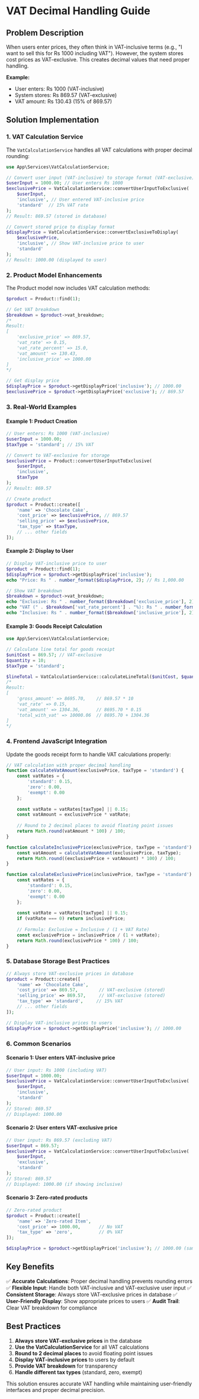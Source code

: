 # VAT Decimal Handling Guide

## Problem Description

When users enter prices, they often think in VAT-inclusive terms (e.g., "I want to sell this for Rs 1000 including VAT"). However, the system stores cost prices as VAT-exclusive. This creates decimal values that need proper handling.

**Example:**
- User enters: Rs 1000 (VAT-inclusive)
- System stores: Rs 869.57 (VAT-exclusive)
- VAT amount: Rs 130.43 (15% of 869.57)

## Solution Implementation

### 1. VAT Calculation Service

The `VatCalculationService` handles all VAT calculations with proper decimal rounding:

```php
use App\Services\VatCalculationService;

// Convert user input (VAT-inclusive) to storage format (VAT-exclusive)
$userInput = 1000.00; // User enters Rs 1000
$exclusivePrice = VatCalculationService::convertUserInputToExclusive(
    $userInput, 
    'inclusive', // User entered VAT-inclusive price
    'standard'  // 15% VAT rate
);
// Result: 869.57 (stored in database)

// Convert stored price to display format
$displayPrice = VatCalculationService::convertExclusiveToDisplay(
    $exclusivePrice, 
    'inclusive', // Show VAT-inclusive price to user
    'standard'
);
// Result: 1000.00 (displayed to user)
```

### 2. Product Model Enhancements

The Product model now includes VAT calculation methods:

```php
$product = Product::find(1);

// Get VAT breakdown
$breakdown = $product->vat_breakdown;
/*
Result:
[
    'exclusive_price' => 869.57,
    'vat_rate' => 0.15,
    'vat_rate_percent' => 15.0,
    'vat_amount' => 130.43,
    'inclusive_price' => 1000.00
]
*/

// Get display price
$displayPrice = $product->getDisplayPrice('inclusive'); // 1000.00
$exclusivePrice = $product->getDisplayPrice('exclusive'); // 869.57
```

### 3. Real-World Examples

#### Example 1: Product Creation
```php
// User enters: Rs 1000 (VAT-inclusive)
$userInput = 1000.00;
$taxType = 'standard'; // 15% VAT

// Convert to VAT-exclusive for storage
$exclusivePrice = Product::convertUserInputToExclusive(
    $userInput, 
    'inclusive', 
    $taxType
);
// Result: 869.57

// Create product
$product = Product::create([
    'name' => 'Chocolate Cake',
    'cost_price' => $exclusivePrice, // 869.57
    'selling_price' => $exclusivePrice,
    'tax_type' => $taxType,
    // ... other fields
]);
```

#### Example 2: Display to User
```php
// Display VAT-inclusive price to user
$product = Product::find(1);
$displayPrice = $product->getDisplayPrice('inclusive');
echo "Price: Rs " . number_format($displayPrice, 2); // Rs 1,000.00

// Show VAT breakdown
$breakdown = $product->vat_breakdown;
echo "Exclusive: Rs " . number_format($breakdown['exclusive_price'], 2);
echo "VAT (" . $breakdown['vat_rate_percent'] . "%): Rs " . number_format($breakdown['vat_amount'], 2);
echo "Inclusive: Rs " . number_format($breakdown['inclusive_price'], 2);
```

#### Example 3: Goods Receipt Calculation
```php
use App\Services\VatCalculationService;

// Calculate line total for goods receipt
$unitCost = 869.57; // VAT-exclusive
$quantity = 10;
$taxType = 'standard';

$lineTotal = VatCalculationService::calculateLineTotal($unitCost, $quantity, $taxType);
/*
Result:
[
    'gross_amount' => 8695.70,    // 869.57 * 10
    'vat_rate' => 0.15,
    'vat_amount' => 1304.36,      // 8695.70 * 0.15
    'total_with_vat' => 10000.06  // 8695.70 + 1304.36
]
*/
```

### 4. Frontend JavaScript Integration

Update the goods receipt form to handle VAT calculations properly:

```javascript
// VAT calculation with proper decimal handling
function calculateVatAmount(exclusivePrice, taxType = 'standard') {
    const vatRates = {
        'standard': 0.15,
        'zero': 0.00,
        'exempt': 0.00
    };
    
    const vatRate = vatRates[taxType] || 0.15;
    const vatAmount = exclusivePrice * vatRate;
    
    // Round to 2 decimal places to avoid floating point issues
    return Math.round(vatAmount * 100) / 100;
}

function calculateInclusivePrice(exclusivePrice, taxType = 'standard') {
    const vatAmount = calculateVatAmount(exclusivePrice, taxType);
    return Math.round((exclusivePrice + vatAmount) * 100) / 100;
}

function calculateExclusivePrice(inclusivePrice, taxType = 'standard') {
    const vatRates = {
        'standard': 0.15,
        'zero': 0.00,
        'exempt': 0.00
    };
    
    const vatRate = vatRates[taxType] || 0.15;
    if (vatRate === 0) return inclusivePrice;
    
    // Formula: Exclusive = Inclusive / (1 + VAT Rate)
    const exclusivePrice = inclusivePrice / (1 + vatRate);
    return Math.round(exclusivePrice * 100) / 100;
}
```

### 5. Database Storage Best Practices

```php
// Always store VAT-exclusive prices in database
$product = Product::create([
    'name' => 'Chocolate Cake',
    'cost_price' => 869.57,        // VAT-exclusive (stored)
    'selling_price' => 869.57,     // VAT-exclusive (stored)
    'tax_type' => 'standard',     // 15% VAT
    // ... other fields
]);

// Display VAT-inclusive prices to users
$displayPrice = $product->getDisplayPrice('inclusive'); // 1000.00
```

### 6. Common Scenarios

#### Scenario 1: User enters VAT-inclusive price
```php
// User input: Rs 1000 (including VAT)
$userInput = 1000.00;
$exclusivePrice = VatCalculationService::convertUserInputToExclusive(
    $userInput, 
    'inclusive', 
    'standard'
);
// Stored: 869.57
// Displayed: 1000.00
```

#### Scenario 2: User enters VAT-exclusive price
```php
// User input: Rs 869.57 (excluding VAT)
$userInput = 869.57;
$exclusivePrice = VatCalculationService::convertUserInputToExclusive(
    $userInput, 
    'exclusive', 
    'standard'
);
// Stored: 869.57
// Displayed: 1000.00 (if showing inclusive)
```

#### Scenario 3: Zero-rated products
```php
// Zero-rated product
$product = Product::create([
    'name' => 'Zero-rated Item',
    'cost_price' => 1000.00,       // No VAT
    'tax_type' => 'zero',          // 0% VAT
]);

$displayPrice = $product->getDisplayPrice('inclusive'); // 1000.00 (same as exclusive)
```

## Key Benefits

✅ **Accurate Calculations**: Proper decimal handling prevents rounding errors
✅ **Flexible Input**: Handle both VAT-inclusive and VAT-exclusive user input
✅ **Consistent Storage**: Always store VAT-exclusive prices in database
✅ **User-Friendly Display**: Show appropriate prices to users
✅ **Audit Trail**: Clear VAT breakdown for compliance

## Best Practices

1. **Always store VAT-exclusive prices** in the database
2. **Use the VatCalculationService** for all VAT calculations
3. **Round to 2 decimal places** to avoid floating point issues
4. **Display VAT-inclusive prices** to users by default
5. **Provide VAT breakdown** for transparency
6. **Handle different tax types** (standard, zero, exempt)

This solution ensures accurate VAT handling while maintaining user-friendly interfaces and proper decimal precision.
